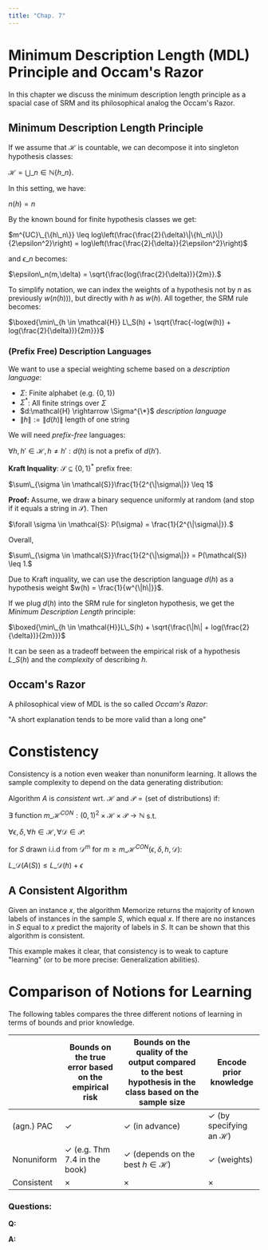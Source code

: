 ```yaml
---
title: "Chap. 7"
---
```





# Minimum Description Length (MDL) Principle and Occam's Razor
In this chapter we discuss the minimum description length principle as a spacial case of SRM and its philosophical analog the Occam's Razor.
## Minimum Description Length Principle
If we assume that $\mathcal{H}$ is countable, we can decompose it into singleton hypothesis classes:

$\mathcal{H} = \bigcup\_{n \in \mathbb{N}} \{h\_n\}.$

In this setting, we have: 

$n(h) = n$ 

By the known bound for finite hypothesis classes we get: 

$m^{UC}\_{\{h\_n\}} \leq log\left(\frac{\frac{2}{\delta}\|\{h\_n\}\|}{2\epsilon^2}\right) = log\left(\frac{\frac{2}{\delta}}{2\epsilon^2}\right)$

and $\epsilon\_n$ becomes: 

$\epsilon\_n(m,\delta) = \sqrt{\frac{log(\frac{2}{\delta})}{2m}}.$ 

To simplify notation, we can index the weights of a hypothesis not by $n$ as previously $w(n(h))$), but directly with $h$ as $w(h)$.
All together, the SRM rule becomes: 

$\boxed{\min\_{h \in \mathcal{H}} L\_S(h) + \sqrt{\frac{-log(w(h)) + log(\frac{2}{\delta})}{2m}}}$

### (Prefix Free) Description Languages
We want to use a special weighting scheme based on a *description language*:

* $\Sigma$: Finite alphabet (e.g. $\{0,1\}$) 
* $\Sigma^*$: All finite strings over $\Sigma$
* $d:\mathcal{H} \rightarrow \Sigma^{\*}$ *description language*
* $\|h\| := \|d(h)\|$ length of one string

We will need *prefix-free* languages:

$\forall h,h' \in \mathcal{H}, h \neq h': d(h) \text{ is not a prefix of } d(h').$

**Kraft Inquality**: $\mathcal{S}\subseteq \{0,1\}^*$ prefix free: 

$\sum\_{\sigma \in \mathcal{S}}\frac{1}{2^{\|\sigma\|}} \leq 1$ 

**Proof:**
Assume, we draw a binary sequence uniformly at random (and stop if it equals a string in $\mathcal{S}$). Then 

$\forall \sigma \in \mathcal{S}: P(\sigma) = \frac{1}{2^{\|\sigma\|}}.$

Overall, 

$\sum\_{\sigma \in \mathcal{S}}\frac{1}{2^{\|\sigma\|}} = P(\mathcal{S}) \leq 1.$

Due to Kraft inquality, we can use the description language $d(h)$ as a hypothesis weight $w(h) = \frac{1}{w^{\|h\|}}$.

If we plug $d(h)$ into the SRM rule for singleton hypothesis, we get the *Minimum Description Length* principle: 

$\boxed{\min\_{h \in \mathcal{H}}L\_S(h) + \sqrt{\frac{\|h\| + log(\frac{2}{\delta})}{2m}}}$

It can be seen as a tradeoff between the empirical risk of a hypothesis $L\_S(h)$ and the *complexity* of describing $h$.

## Occam's Razor
A philosophical view of MDL is the so called *Occam's Razor*: 

"A short explanation tends to be more valid than a long one"

# Constistency
Consistency is a notion even weaker than nonuniform learning. It allows the sample complexity to depend on the data generating distribution: 

Algorithm $A$ is *consistent* wrt. $\mathcal{H}$ and $\mathcal{P} = ($set of distributions$)$ if: 

$\exists \text{ function } m\_{\mathcal{H}}^{CON}:(0,1)^2\times\mathcal{H}\times\mathcal{P} \rightarrow \mathbb{N}$ s.t. 

$\forall \epsilon, \delta, \forall h \in \mathcal{H}, \forall \mathcal{D} \in \mathcal{P}$:

$\text{ for } S \text{ drawn i.i.d from } \mathcal{D}^m \text{ for } m \geq m\_{\mathcal{H}}^{CON}(\epsilon, \delta, h, \mathcal{D}):$ 

$L\_\mathcal{D}(A(S)) \leq L\_\mathcal{D}(h) + \epsilon$

## A Consistent Algorithm
Given an instance $x$, the algorithm Memorize returns the majority of known labels of instances in the sample $S$, which equal $x$. If there are no instances in $S$ equal to $x$ predict the majority of labels in $S$. It can be shown that this algorithm is consistent. 

This example makes it clear, that consistency is to weak to capture "learning" (or to be more precise: Generalization abilities).

# Comparison of Notions for Learning
The following tables compares the three different notions of learning in terms of bounds and prior knowledge.

| |  Bounds on the true error based on the empirical risk | Bounds on the quality of the output compared to the best hypothesis in the class  based on the sample size |  Encode prior knowledge |
| --- | --- | --- | --- |
| (agn.) PAC | $\checkmark$ | $\checkmark$ (in advance) | $\checkmark$ (by specifying an $\mathcal{H}$) | 
| Nonuniform | $\checkmark$ (e.g. Thm 7.4 in the book) | $\checkmark$ (depends on the best $h \in \mathcal{H}$) | $\checkmark$ (weights) |
| Consistent | $\times$ | $\times$ | $\times$ |



### Questions:
**Q:**

**A:**




